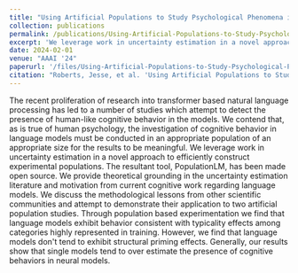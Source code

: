 ```yaml
---
title: "Using Artificial Populations to Study Psychological Phenomena in Neural Models"
collection: publications
permalink: /publications/Using-Artificial-Populations-to-Study-Psychological-Phenomena-in-Neural-Models
excerpt: 'We leverage work in uncertainty estimation in a novel approach to efficiently construct experimental populations. The resultant tool, PopulationLM, has been made open source. We provide theoretical grounding in the uncertainty estimation literature and motivation from current cognitive work regarding language models.'
date: 2024-02-01
venue: "AAAI '24"
paperurl: '/files/Using-Artificial-Populations-to-Study-Psychological-Phenomena-in-Neural-Models.pdf'
citation: "Roberts, Jesse, et al. 'Using Artificial Populations to Study Psychological Phenomena in Neural Models.' Proceedings of the AAAI Conference on Artificial Intelligence. Vol. 38. No. 17. 2024."
---
```


The recent proliferation of research into transformer based natural language processing has led to a number of studies which attempt to detect the presence of human-like cognitive behavior in the models. We contend that, as is true of human psychology, the investigation of cognitive behavior in language models must be conducted in an appropriate population of an appropriate size for the results to be meaningful. We leverage work in uncertainty estimation in a novel approach to efficiently construct experimental populations. The resultant tool, PopulationLM, has been made open source. We provide theoretical grounding in the uncertainty estimation literature and motivation from current cognitive work regarding language models. We discuss the methodological lessons from other scientific communities and attempt to demonstrate their application to two artificial population studies. Through population based experimentation we find that language models exhibit behavior consistent with typicality effects among categories highly represented in training. However, we find that language models don't tend to exhibit structural priming effects. Generally, our results show that single models tend to over estimate the presence of cognitive behaviors in neural models.

